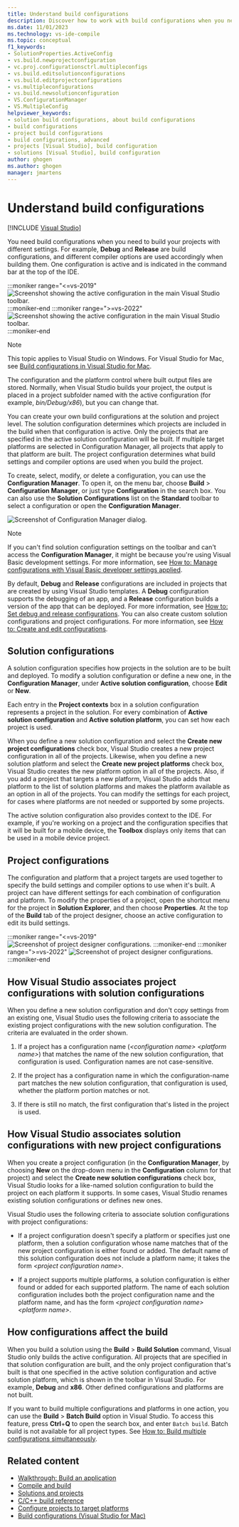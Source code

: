 ```yaml
---
title: Understand build configurations
description: Discover how to work with build configurations when you need to build your projects with different settings in Visual Studio.
ms.date: 11/01/2023
ms.technology: vs-ide-compile
ms.topic: conceptual
f1_keywords:
- SolutionProperties.ActiveConfig
- vs.build.newprojectconfiguration
- vc.proj.configurationsctrl.multipleconfigs
- vs.build.editsolutionconfigurations
- vs.build.editprojectconfigurations
- vs.multipleconfigurations
- vs.build.newsolutionconfiguration
- VS.ConfigurationManager
- VS.MultipleConfig
helpviewer_keywords:
- solution build configurations, about build configurations
- build configurations
- project build configurations
- build configurations, advanced
- projects [Visual Studio], build configuration
- solutions [Visual Studio], build configuration
author: ghogen
ms.author: ghogen
manager: jmartens
---
```

# Understand build configurations

 [!INCLUDE [Visual Studio](~/includes/applies-to-version/vs-windows-only.md)]

You need build configurations when you need to build your projects with different settings. For example, **Debug** and **Release** are build configurations, and different compiler options are used accordingly when building them.  One configuration is active and is indicated in the command bar at the top of the IDE.

:::moniker range="<=vs-2019"
![Screenshot showing the active configuration in the main Visual Studio toolbar.](media/understanding-build-configurations/active-config.png)
:::moniker-end
:::moniker range=">=vs-2022"
![Screenshot showing the active configuration in the main Visual Studio toolbar.](media/vs-2022/build-configurations-active-config.png)
:::moniker-end

> [!NOTE]
> This topic applies to Visual Studio on Windows. For Visual Studio for Mac, see [Build configurations in Visual Studio for Mac](/visualstudio/mac/configurations).

The configuration and the platform control where built output files are stored. Normally, when Visual Studio builds your project, the output is placed in a project subfolder named with the active configuration (for example, *bin/Debug/x86*), but you can change that.

You can create your own build configurations at the solution and project level. The solution configuration determines which projects are included in the build when that configuration is active. Only the projects that are specified in the active solution configuration will be built. If multiple target platforms are selected in Configuration Manager, all projects that apply to that platform are built. The project configuration determines what build settings and compiler options are used when you build the project.

To create, select, modify, or delete a configuration, you can use the **Configuration Manager**. To open it, on the menu bar, choose **Build** > **Configuration Manager**, or just type **Configuration** in the search box. You can also use the **Solution Configurations** list on the **Standard** toolbar to select a configuration or open the **Configuration Manager**.

![Screenshot of Configuration Manager dialog.](media/understanding-build-configurations/config-manager.png)

> [!NOTE]
> If you can't find solution configuration settings on the toolbar and can't access the **Configuration Manager**, it might be because you're using Visual Basic development settings. For more information, see [How to: Manage configurations with Visual Basic developer settings applied](../ide/how-to-manage-build-configurations-with-visual-basic-developer-settings-applied.md).

By default, **Debug** and **Release** configurations are included in projects that are created by using Visual Studio templates. A **Debug** configuration supports the debugging of an app, and a **Release** configuration builds a version of the app that can be deployed. For more information, see [How to: Set debug and release configurations](../debugger/how-to-set-debug-and-release-configurations.md). You can also create custom solution configurations and project configurations. For more information, see [How to: Create and edit configurations](../ide/how-to-create-and-edit-configurations.md).

## Solution configurations

A solution configuration specifies how projects in the solution are to be built and deployed. To modify a solution configuration or define a new one, in the **Configuration Manager**, under **Active solution configuration**, choose **Edit** or **New**.

Each entry in the **Project contexts** box in a solution configuration represents a project in the solution. For every combination of **Active solution configuration** and **Active solution platform**, you can set how each project is used.

When you define a new solution configuration and select the **Create new project configurations** check box, Visual Studio creates a new project configuration in all of the projects. Likewise, when you define a new solution platform and select the **Create new project platforms** check box, Visual Studio creates the new platform option in all of the projects. Also, if you add a project that targets a new platform, Visual Studio adds that platform to the list of solution platforms and makes the platform available as an option in all of the projects. You can modify the settings for each project, for cases where platforms are not needed or supported by some projects.

The active solution configuration also provides context to the IDE. For example, if you're working on a project and the configuration specifies that it will be built for a mobile device, the **Toolbox** displays only items that can be used in a mobile device project.

## Project configurations

The configuration and platform that a project targets are used together to specify the build settings and compiler options to use when it's built. A project can have different settings for each combination of configuration and platform. To modify the properties of a project, open the shortcut menu for the project in **Solution Explorer**, and then choose **Properties**.  At the top of the **Build** tab of the project designer, choose an active configuration to edit its build settings.

:::moniker range="<=vs-2019"
![Screenshot of project designer configurations.](media/understanding-build-configurations/project-designer-configuration.png)
:::moniker-end
:::moniker range=">=vs-2022"
![Screenshot of project designer configurations.](media/vs-2022/build-configuration-project-designer-configuration.png)
:::moniker-end

## How Visual Studio associates project configurations with solution configurations

When you define a new solution configuration and don't copy settings from an existing one, Visual Studio uses the following criteria to associate the existing project configurations with the new solution configuration. The criteria are evaluated in the order shown.

1. If a project has a configuration name (*\<configuration name> \<platform name>*) that matches the name of the new solution configuration, that configuration is used. Configuration names are not case-sensitive.

1. If the project has a configuration name in which the configuration-name part matches the new solution configuration, that configuration is used, whether the platform portion matches or not.

1. If there is still no match, the first configuration that's listed in the project is used.

## How Visual Studio associates solution configurations with new project configurations

When you create a project configuration (in the **Configuration Manager**, by choosing **New** on the drop-down menu in the **Configuration** column for that project) and select the **Create new solution configurations** check box, Visual Studio looks for a like-named solution configuration to build the project on each platform it supports. In some cases, Visual Studio renames existing solution configurations or defines new ones.

Visual Studio uses the following criteria to associate solution configurations with project configurations:

- If a project configuration doesn't specify a platform or specifies just one platform, then a solution configuration whose name matches that of the new project configuration is either found or added. The default name of this solution configuration does not include a platform name; it takes the form *\<project configuration name>*.

- If a project supports multiple platforms, a solution configuration is either found or added for each supported platform. The name of each solution configuration includes both the project configuration name and the platform name, and has the form *\<project configuration name> \<platform name>*.

## How configurations affect the build

When you build a solution using the **Build** > **Build Solution** command, Visual Studio only builds the active configuration. All projects that are specified in that solution configuration are built, and the only project configuration that's built is that one specified in the active solution configuration and active solution platform, which is shown in the toolbar in Visual Studio. For example, **Debug** and **x86**. Other defined configurations and platforms are not built.

If you want to build multiple configurations and platforms in one action, you can use the **Build** > **Batch Build** option in Visual Studio. To access this feature, press **Ctrl**+**Q** to open the search box, and enter `Batch build`. Batch build is not available for all project types. See [How to: Build multiple configurations simultaneously](how-to-build-multiple-configurations-simultaneously.md).


## Related content

- [Walkthrough: Build an application](../ide/walkthrough-building-an-application.md)
- [Compile and build](../ide/compiling-and-building-in-visual-studio.md)
- [Solutions and projects](../ide/solutions-and-projects-in-visual-studio.md)
- [C/C++ build reference](/cpp/build/reference/c-cpp-building-reference)
- [Configure projects to target platforms](how-to-configure-projects-to-target-platforms.md)
- [Build configurations (Visual Studio for Mac)](/visualstudio/mac/configurations)

